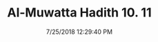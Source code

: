 ---
title        : "Al-Muwatta Hadith 10. 11"
date         : 7/25/2018 12:29:40 PM
draft        : false
type         : "hadith"
layout       : "hadith"
BookCode     : "AMH"
VolumeNumber : "10"
HadithNumber : "11"
categories  :  ["Prayer, Id - Refraining from Prayer Before the Two 'Ids and After Them"]
---